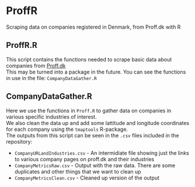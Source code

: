 # ProffR
Scraping data on companies registered in Denmark, from Proff.dk with R

## ProffR.R
This script contains the functions needed to scrape basic data about companies from [Proff.dk](https://www.proff.dk/)<br/>
This may be turned into a package in the future. You can see the functions in use in the file: `CompanyDataGather.R`

## CompanyDataGather.R
Here we use the functions in `Proff.R` to gather data on companies in various specific industries of interest.<br/>
We also clean the data up and add some lattitude and longitude coordinates for each company using the `tmaptools` R-package.<br/>
The outputs from this script can be seen in the `.csv` files included in the repository:
- `CompanyURLandIndustries.csv` - An intermidiate file showing just the links to various company pages on proff.dk and their industries
- `CompanyMetricsRaw.csv` - Output with the raw data. There are some duplicates and other things that we want to clean up
- `CompanyMetricsClean.csv` - Cleaned up version of the output
